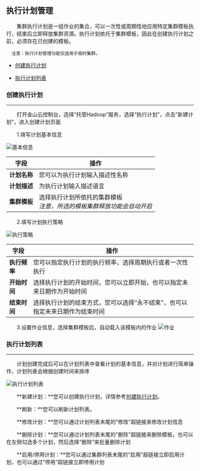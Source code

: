 ## 执行计划管理

　　集群执行计划是一组作业的集合，可以一次性或周期性地应用特定集群模板执行，结束后立即释放集群资源。执行计划依托于集群模板，因此在创建执行计划之前，必须存在已创建的模板。
  
      注意：执行计划管理功能仅适用于临时集群。

* [创建执行计划](#chuang_jian_zhi_xing_ji_hua)

* [执行计划列表](#zhi_xing_ji_hua_lie_biao)

<h3 name="chuang_jian_zhi_xing_ji_hua" id="chuang_jian_zhi_xing_ji_hua">创建执行计划</h3>


---


　　打开金山云控制台，选择“托管Hadoop”服务，选择“执行计划”，点击“新建计划”，进入创建计划页面
  
　　1.填写计划基本信息

![基本信息](http://kmr-bj.ks3-cn-beijing.ksyun.com/doc_pic/zxjh1.png)


| 字段 | 操作 |
| -- | -- |
| **计划名称** | 您可以为执行计划输入描述性名称 |
| **计划描述** | 为执行计划输入描述语言 |
| **集群模板** | 选择执行计划所依托的集群模板<br>*注意，所选的模板集群释放功能会自动开启* |



　　2.填写计划执行策略

![执行策略](http://kmr-bj.ks3-cn-beijing.ksyun.com/doc_pic/zxjhcl.png)

| 字段 | 操作 |
| -- | -- |
| **执行频率** | 您可以指定执行计划的执行频率，选择周期执行或者一次性执行 |
| **开始时间** | 选择执行计划的开始时间，您可以立即开始，也可以指定未来日期作为开始时间 | 
| **结束时间** | 选择执行计划的结束方式，您可以选择“永不结束”，也可以指定未来日期作为结束时间 | 


　　3.设置作业信息，选择集群模板后，自动载入该模板内的作业
![作业](http://kmr-bj.ks3-cn-beijing.ksyun.com/doc_pic/zxjh3.png)

<h3 name="zhi_xing_ji_hua_lie_biao" id="zhi_xing_ji_hua_lie_biao">执行计划列表</h3>

---

　　计划创建完成后可以在计划列表中查看计划的基本信息，并对计划进行简单操作，计划列表会根据创建时间来排序

![执行计划列表](http://kmr-bj.ks3-cn-beijing.ksyun.com/doc_pic/zxjhlb.png)


　　**新建计划：**您可以创建执行计划，详情参考[创建执行计划](#chuang_jian_zhi_xing_ji_hua)。

　　**刷新：**您可以刷新计划列表。
  
　　**修改计划：**您可以通过计划列表末尾的“修改”超链接来修改计划信息
  
　　**删除计划：**您可以通过计划列表末尾的“删除”超链接来删除模板，也可以在左侧勾选多个计划，然后选择“删除”来批量删除计划
  
　　**启用/停用计划：**您可以通过集群列表末尾的“启用”超链接立即启用计划，也可以通过“停用”超链接立即停用计划
  
  





